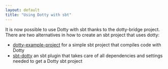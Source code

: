 ```yaml
---
layout: default
title: "Using Dotty with sbt"
---
```


It is now possible to use Dotty with sbt thanks to the dotty-bridge project.
There are two alternatives in how to create an sbt project that uses dotty:

* [dotty-example-project](https://github.com/smarter/dotty-example-project)
  for a simple sbt project that compiles code with Dotty
* [sbt-dotty](https://github.com/felixmulder/sbt-dotty) an sbt plugin that
  takes care of all dependencies and settings needed to get a Dotty sbt project

